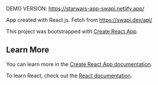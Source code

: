 DEMO VERSION: https://starwars-app-swapi.netlify.app/

App created with React.js. Fetch from https://swapi.dev/api/


This project was bootstrapped with [Create React App](https://github.com/facebook/create-react-app).

## Learn More

You can learn more in the [Create React App documentation](https://facebook.github.io/create-react-app/docs/getting-started).

To learn React, check out the [React documentation](https://reactjs.org/).
